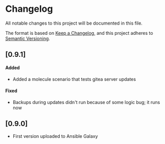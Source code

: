 # Changelog

All notable changes to this project will be documented in this file.

The format is based on [Keep a Changelog](https://keepachangelog.com/en/1.1.0/),
and this project adheres to [Semantic Versioning](https://semver.org/spec/v2.0.0.html).

## [0.9.1]

#### Added

- Added a molecule scenario that tests gitea server updates

#### Fixed

- Backups during updates didn't run because of some logic bug; it runs now

## [0.9.0]

- First version uploaded to Ansible Galaxy
